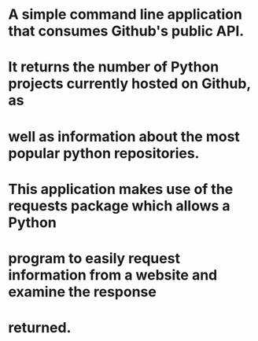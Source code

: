 # A simple command line application that consumes Github's public API.
# It returns the number of Python projects currently hosted on Github, as
# well as information about the most popular python repositories.

# This application makes use of the requests package which allows a Python
# program to easily request information from a website and examine the response
# returned.